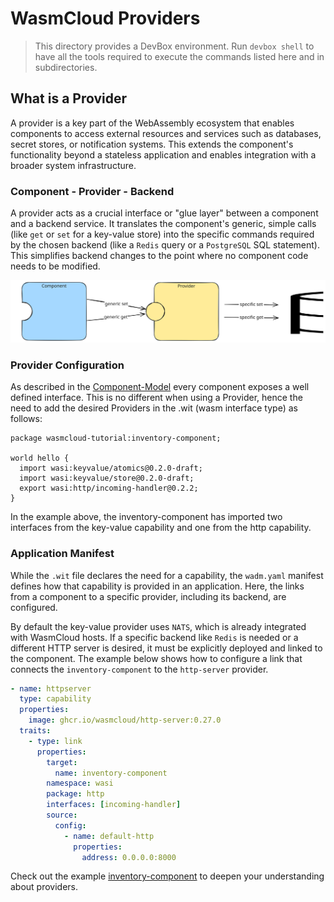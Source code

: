 # WasmCloud Providers

> This directory provides a DevBox environment. Run `devbox shell` to have all the tools required to
> execute the commands listed here and in subdirectories.

## What is a Provider

A provider is a key part of the WebAssembly ecosystem that enables components to access external
resources and services such as databases, secret stores, or notification systems. This extends the
component's functionality beyond a stateless application and enables integration with a broader
system infrastructure.

### Component - Provider - Backend

A provider acts as a crucial interface or "glue layer" between a component and a backend service. It
translates the component's generic, simple calls (like `get` or `set` for a key-value store) into
the specific commands required by the chosen backend (like a `Redis` query or a `PostgreSQL` SQL
statement). This simplifies backend changes to the point where no component code needs to be
modified.

![Component-Provider-Backend](./assets/ProviderSetup.excalidraw.svg)

### Provider Configuration

As described in the [Component-Model](./../component-model/README.md) every component exposes a well
defined interface. This is no different when using a Provider, hence the need to add the desired
Providers in the .wit (wasm interface type) as follows:

```wit
package wasmcloud-tutorial:inventory-component;

world hello {
  import wasi:keyvalue/atomics@0.2.0-draft;
  import wasi:keyvalue/store@0.2.0-draft;
  export wasi:http/incoming-handler@0.2.2;
}
```

In the example above, the inventory-component has imported two interfaces from the key-value
capability and one from the http capability.

### Application Manifest

While the `.wit` file declares the need for a capability, the `wadm.yaml` manifest defines how that
capability is provided in an application. Here, the links from a component to a specific provider,
including its backend, are configured.

By default the key-value provider uses `NATS`, which is already integrated with WasmCloud hosts. If
a specific backend like `Redis` is needed or a different HTTP server is desired, it must be
explicitly deployed and linked to the component. The example below shows how to configure a link
that connects the `inventory-component` to the `http-server` provider.

```yaml
- name: httpserver
  type: capability
  properties:
    image: ghcr.io/wasmcloud/http-server:0.27.0
  traits:
    - type: link
      properties:
        target:
          name: inventory-component
        namespace: wasi
        package: http
        interfaces: [incoming-handler]
        source:
          config:
            - name: default-http
              properties:
                address: 0.0.0.0:8000
```

Check out the example [inventory-component](./inventory-component/README.md) to deepen your
understanding about providers.
